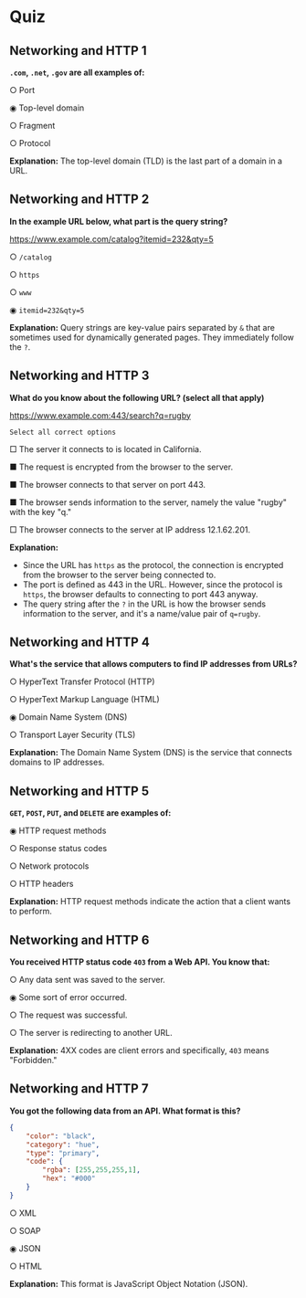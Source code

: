 # Quiz

## **Networking and HTTP 1**

**`.com`, `.net`, `.gov` are all examples of:**

○ Port

◉ Top-level domain

○ Fragment

○ Protocol

**Explanation:** The top-level domain (TLD) is the last part of a domain in a URL.


## **Networking and HTTP 2**

**In the example URL below, what part is the query string?**

https://www.example.com/catalog?itemid=232&qty=5

○ `/catalog`

○ `https`

○ `www`

◉ `itemid=232&qty=5`

**Explanation:** Query strings are key-value pairs separated by `&` that are sometimes used for dynamically generated pages. They immediately follow the `?`.


## **Networking and HTTP 3**

**What do you know about the following URL? (select all that apply)**

https://www.example.com:443/search?q=rugby

	Select all correct options

□ The server it connects to is located in California.

■ The request is encrypted from the browser to the server.

■ The browser connects to that server on port 443.

■ The browser sends information to the server, namely the value "rugby" with the key "q."

□ The browser connects to the server at IP address 12.1.62.201.

**Explanation:** 
-   Since the URL has `https` as the protocol, the connection is encrypted from the browser to the server being connected to.
-   The port is defined as 443 in the URL. However, since the protocol is `https`, the browser defaults to connecting to port 443 anyway.
-   The query string after the `?` in the URL is how the browser sends information to the server, and it's a name/value pair of `q=rugby`.


## **Networking and HTTP 4**

**What's the service that allows computers to find IP addresses from URLs?**

○ HyperText Transfer Protocol (HTTP)

○ HyperText Markup Language (HTML)

◉ Domain Name System (DNS)

○ Transport Layer Security (TLS)

**Explanation:** The Domain Name System (DNS) is the service that connects domains to IP addresses.


## **Networking and HTTP 5**

**`GET`, `POST`, `PUT`, and `DELETE` are examples of:**

◉ HTTP request methods

○ Response status codes

○ Network protocols

○ HTTP headers

**Explanation:** HTTP request methods indicate the action that a client wants to perform.


## **Networking and HTTP 6**

**You received HTTP status code `403` from a Web API. You know that:**

○ Any data sent was saved to the server.

◉ Some sort of error occurred.

○ The request was successful.

○ The server is redirecting to another URL.

**Explanation:** 4XX codes are client errors and specifically, `403` means "Forbidden."


## **Networking and HTTP 7**

**You got the following data from an API. What format is this?**

```json
{
    "color": "black",
    "category": "hue",
    "type": "primary",
    "code": {
        "rgba": [255,255,255,1],
        "hex": "#000"
    }
}
```

○ XML

○ SOAP

◉ JSON

○ HTML

**Explanation:** This format is JavaScript Object Notation (JSON).